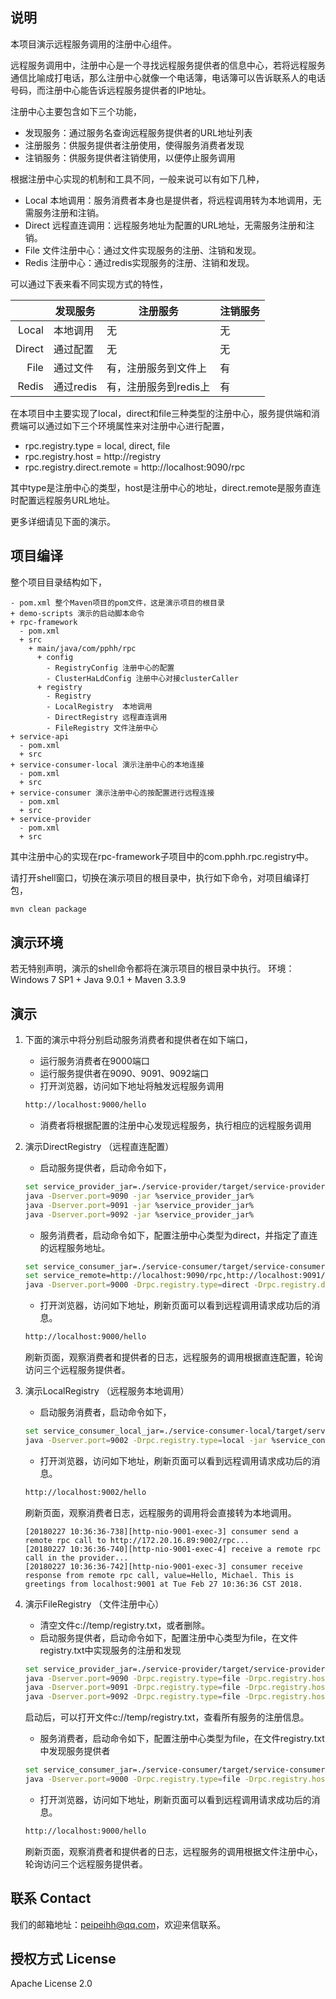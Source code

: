 
## 说明

本项目演示远程服务调用的注册中心组件。

远程服务调用中，注册中心是一个寻找远程服务提供者的信息中心，若将远程服务通信比喻成打电话，那么注册中心就像一个电话簿，电话簿可以告诉联系人的电话号码，而注册中心能告诉远程服务提供者的IP地址。

注册中心主要包含如下三个功能，
- 发现服务：通过服务名查询远程服务提供者的URL地址列表
- 注册服务：供服务提供者注册使用，使得服务消费者发现
- 注销服务：供服务提供者注销使用，以便停止服务调用

根据注册中心实现的机制和工具不同，一般来说可以有如下几种，
- Local 本地调用：服务消费者本身也是提供者，将远程调用转为本地调用，无需服务注册和注销。
- Direct 远程直连调用：远程服务地址为配置的URL地址，无需服务注册和注销。
- File 文件注册中心：通过文件实现服务的注册、注销和发现。
- Redis 注册中心：通过redis实现服务的注册、注销和发现。

可以通过下表来看不同实现方式的特性，

|  | 发现服务 | 注册服务 | 注销服务  |
| ---: | --- | --- | --- |
| Local  | 本地调用  | 无 | 无  |
| Direct | 通过配置 | 无 | 无   |
| File | 通过文件 | 有，注册服务到文件上 | 有   |
| Redis  | 通过redis | 有，注册服务到redis上 | 有  |


在本项目中主要实现了local，direct和file三种类型的注册中心，服务提供端和消费端可以通过如下三个环境属性来对注册中心进行配置，
- rpc.registry.type = local, direct, file
- rpc.registry.host = http://registry
- rpc.registry.direct.remote = http://localhost:9090/rpc

其中type是注册中心的类型，host是注册中心的地址，direct.remote是服务直连时配置远程服务URL地址。

更多详细请见下面的演示。

## 项目编译
整个项目目录结构如下，
```
- pom.xml 整个Maven项目的pom文件，这是演示项目的根目录
+ demo-scripts 演示的启动脚本命令
+ rpc-framework
  - pom.xml
  + src
    + main/java/com/pphh/rpc
      + config
        - RegistryConfig 注册中心的配置
        - ClusterHaLdConfig 注册中心对接clusterCaller
      + registry
        - Registry
        - LocalRegistry  本地调用
        - DirectRegistry 远程直连调用
        - FileRegistry 文件注册中心
+ service-api
  - pom.xml
  + src
+ service-consumer-local 演示注册中心的本地连接
  - pom.xml
  + src
+ service-consumer 演示注册中心的按配置进行远程连接
  - pom.xml
  + src
+ service-provider
  - pom.xml
  + src
```
其中注册中心的实现在rpc-framework子项目中的com.pphh.rpc.registry中。

请打开shell窗口，切换在演示项目的根目录中，执行如下命令，对项目编译打包，
``` bash
mvn clean package
```

## 演示环境

若无特别声明，演示的shell命令都将在演示项目的根目录中执行。
环境：Windows 7 SP1 + Java 9.0.1 + Maven 3.3.9

## 演示

1. 下面的演示中将分别启动服务消费者和提供者在如下端口，
   * 运行服务消费者在9000端口
   * 运行服务提供者在9090、9091、9092端口
   * 打开浏览器，访问如下地址将触发远程服务调用
   ``` bash
   http://localhost:9000/hello
   ```
   * 消费者将根据配置的注册中心发现远程服务，执行相应的远程服务调用

2. 演示DirectRegistry （远程直连配置）
   - 启动服务提供者，启动命令如下，
   ``` bash
   set service_provider_jar=./service-provider/target/service-provider-v4-1.4-SNAPSHOT.jar
   java -Dserver.port=9090 -jar %service_provider_jar%
   java -Dserver.port=9091 -jar %service_provider_jar%
   java -Dserver.port=9092 -jar %service_provider_jar%
   ```
   - 服务消费者，启动命令如下，配置注册中心类型为direct，并指定了直连的远程服务地址。
   ``` bash
   set service_consumer_jar=./service-consumer/target/service-consumer-v4-1.4-SNAPSHOT.jar
   set service_remote=http://localhost:9090/rpc,http://localhost:9091/rpc,http://localhost:9092/rpc
   java -Dserver.port=9000 -Drpc.registry.type=direct -Drpc.registry.direct.remote=%service_remote% -jar %service_consumer_jar%
   ```
   - 打开浏览器，访问如下地址，刷新页面可以看到远程调用请求成功后的消息。
   ``` bash
   http://localhost:9000/hello
   ```
   刷新页面，观察消费者和提供者的日志，远程服务的调用根据直连配置，轮询访问三个远程服务提供者。

2. 演示LocalRegistry （远程服务本地调用）
   - 启动服务消费者，启动命令如下，
   ``` bash
   set service_consumer_local_jar=./service-consumer-local/target/service-consumer-local-v4-1.4-SNAPSHOT.jar
   java -Dserver.port=9002 -Drpc.registry.type=local -jar %service_consumer_local_jar%
   ```
   - 打开浏览器，访问如下地址，刷新页面可以看到远程调用请求成功后的消息。
   ``` bash
   http://localhost:9002/hello
   ```
   刷新页面，观察消费者日志，远程服务的调用将会直接转为本地调用。
   ```
   [20180227 10:36:36-738][http-nio-9001-exec-3] consumer send a remote rpc call to http://172.20.16.89:9002/rpc...
   [20180227 10:36:36-740][http-nio-9001-exec-4] receive a remote rpc call in the provider...
   [20180227 10:36:36-742][http-nio-9001-exec-3] consumer receive response from remote rpc call, value=Hello, Michael. This is greetings from localhost:9001 at Tue Feb 27 10:36:36 CST 2018.
   ```

4. 演示FileRegistry （文件注册中心）
   - 清空文件c://temp/registry.txt，或者删除。
   - 启动服务提供者，启动命令如下，配置注册中心类型为file，在文件registry.txt中实现服务的注册和发现
   ``` bash
   set service_provider_jar=./service-provider/target/service-provider-v4-1.4-SNAPSHOT.jar
   java -Dserver.port=9090 -Drpc.registry.type=file -Drpc.registry.host="c://temp/registry.txt" -jar %service_provider_jar%
   java -Dserver.port=9091 -Drpc.registry.type=file -Drpc.registry.host="c://temp/registry.txt" -jar %service_provider_jar%
   java -Dserver.port=9092 -Drpc.registry.type=file -Drpc.registry.host="c://temp/registry.txt" -jar %service_provider_jar%
   ```
   启动后，可以打开文件c://temp/registry.txt，查看所有服务的注册信息。
   - 服务消费者，启动命令如下，配置注册中心类型为file，在文件registry.txt中发现服务提供者
   ``` bash
   set service_consumer_jar=./service-consumer/target/service-consumer-v4-1.4-SNAPSHOT.jar
   java -Dserver.port=9000 -Drpc.registry.type=file -Drpc.registry.host="c://temp/registry.txt" -jar %service_consumer_jar%
   ```
   - 打开浏览器，访问如下地址，刷新页面可以看到远程调用请求成功后的消息。
   ``` bash
   http://localhost:9000/hello
   ```
   刷新页面，观察消费者和提供者的日志，远程服务的调用根据文件注册中心，轮询访问三个远程服务提供者。

## 联系 Contact
我们的邮箱地址：peipeihh@qq.com，欢迎来信联系。

## 授权方式 License
Apache License 2.0